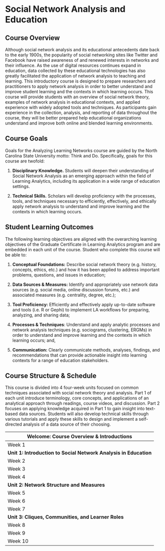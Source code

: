 # Social Network Analysis and Education

## **Course Overview**

Although social network analysis and its educational antecedents date back to the early 1900s, the popularity of social networking sites like Twitter and Facebook have raised awareness of and renewed interests in networks and their influence. As the use of digital resources continues expand in education, data collected by these educational technologies has also greatly facilitated the application of network analysis to teaching and learning. This introductory course is designed to prepare researchers and practitioners to apply network analysis in order to better understand and improve student learning and the contexts in which learning occurs. This course will provide students with an overview of social network theory, examples of network analysis in educational contexts, and applied experience with widely adopted tools and techniques. As participants gain experience in the collection, analysis, and reporting of data throughout the course, they will be better prepared help educational organizations understand and improve both online and blended learning environments.

## **Course Goals**

Goals for the Analyzing Learning Networks course are guided by the North Carolina State University motto: Think and Do. Specifically, goals for this course are twofold:

1.  **Disciplinary Knowledge.** Students will deepen their understanding of Social Network Analysis as an emerging approach within the field of Learning Analytics, including its application in a wide range of education settings.

2.  **Technical Skills.** Scholars will develop proficiency with the processes, tools, and techniques necessary to efficiently, effectively, and ethically apply network analysis to understand and improve learning and the contexts in which learning occurs. 

## **Student Learning Outcomes**

The following learning objectives are aligned with the overarching learning objectives of the Graduate Certificate in Learning Analytics program and are embedded in each unit of the course. Student who complete this course will be able to:

1.  **Conceptual Foundations:** Describe social network theory (e.g. history, concepts, ethics, etc.) and how it has been applied to address important problems, questions, and issues in education;

2.  **Data Sources & Measures:** Identify and appropriately use network data sources (e.g. social media, online discussion forums, etc.) and associated measures (e.g. centrality, degree, etc.);

3.  **Tool Proficiency:** Efficiently and effectively apply up-to-date software and tools (i.e. R or Gephi) to implement LA workflows for preparing, analyzing, and sharing data;

4.  **Processes & Techniques**: Understand and apply analytic processes and network analysis techniques (e.g. sociograms, clustering, ERGMs) in order to understand and improve learning and the contexts in which learning occurs; and, 

5.  **Communication:** Clearly communicate methods, analyses, findings, and recommendations that can provide actionable insight into learning contexts for a range of education stakeholders.

## **Course Structure & Schedule**

This course is divided into 4 four-week units focused on common techniques associated with social network theory and analysis. Part 1 of each unit introduce terminology, core concepts, and applications of an analytical approach through readings, course videos, and discussion. Part 2 focuses on applying knowledge acquired in Part 1 to gain insight into text-based data sources. Students will also develop technical skills through various tutorials and apply these skills to design and implement a self-directed analysis of a data source of their choosing.

| **Welcome: Course Overview & Introductions**                     |
|------------------------------------------------------------------|
| Week 1                                                           |
| **Unit 1: Introduction to Social Network Analysis in Education** |
| Week 2                                                           |
| Week 3                                                           |
| Week 4                                                           |
| **Unit 2: Network Structure and Measures**                       |
| Week 5                                                           |
| Week 6                                                           |
| Week 7                                                           |
| **Unit 3: Cliques, Communities, and Learner Roles**              |
| Week 8                                                           |
| Week 9                                                           |
| Week 10                                                          |

 
